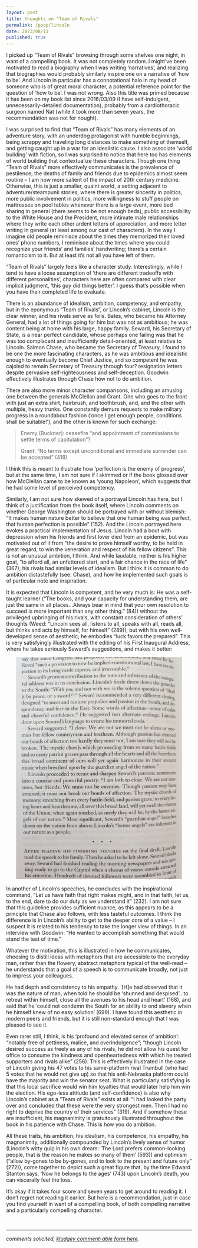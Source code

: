 ```yaml
---
layout: post
title: thoughts on "Team of Rivals"
permalink: /poop/lincoln
date: 2023/08/11
published: true
---
```


I picked up “Team of Rivals” browsing through some shelves one night, in want of a compelling book. It was not completely random. I might’ve been motivated to read a biography when I was writing ‘narratives’, and realizing that biographies would probably similarly inspire one on a narrative of ‘how to be’. And Lincoln in particular has a connotational halo in my head of someone who is of great moral character, a potential reference point for the question of ‘how to be’. I was not wrong. Also this title was primed because it has been on my book list since 2016/03/09 (I have self-indulgent, unnecessarily-detailed documentation), probably from a cardiothoracic surgeon named Nat (while it took more than seven years, the recommendation was not for nought).

I was surprised to find that “Team of Rivals” has many elements of an adventure story, with an underdog protagonist with humble beginnings, being scrappy and traveling long distances to make something of themself, and getting caught up in a war for an idealistic cause. I also associate ‘world building’ with fiction, so I was surprised to notice that here too has elements of world building that contextualize these characters. Though one thing “Team of Rivals” more effectively communicates is the prevalence of pestilence; the deaths of family and friends due to epidemics almost seem routine – I am now more salient of the impact of 20th century medicine. Otherwise, this is just a smaller, quaint world, a setting adjacent to adventure/steampunk stories, where there is greater sincerity in politics, more public involvement in politics, more willingness to stuff people on mattresses on pool tables whenever there is a large event, more bed sharing in general (there seems to be not enough beds), public accessibility to the White House and the President, more intimate male relationships where they write each other ardent letters of appreciation, and more letter writing in general (at least among our cast of characters). In the way I imagine old people reminisce about the times they memorized their loved ones’ phone numbers, I reminisce about the times where you could recognize your friends’ and families’ handwriting; there’s a certain romanticism to it. But at least it’s not all you have left of them. 

“Team of Rivals” largely feels like a character study. Interestingly, while I tend to have a loose assumption of ‘there are different tradeoffs with different personalities’, characters here are often compared with clear implicit judgment, ‘this guy did things better’. I guess that’s possible when you have their completed life to evaluate. 

There is an abundance of idealism, ambition, competency, and empathy, but in the eponymous “Team of Rivals”, or Lincoln’s cabinet, Lincoln is the clear winner, and his rivals serve as foils. Bates, who became his Attorney General, had a lot of things going for him but was not as ambitious; he was content being at home with his large, happy family. Seward, his Secretary of State, is a near perfect candidate, whose perhaps one failing was that he was too complacent and insufficiently detail-oriented, at least relative to Lincoln. Salmon Chase, who became the Secretary of Treasury, I found to be one the more fascinating characters, as he was ambitious and idealistic enough to eventually become Chief Justice, and so competent he was cajoled to remain Secretary of Treasury through four? resignation letters despite pervasive self-righteousness and self-deception. Goodwin effectively illustrates through Chase how not to do ambition.

There are also more minor character comparisons, including an amusing one between the generals McClellan and Grant. One who goes to the front with just an extra shirt, hairbrush, and toothbrush, and, and the other with multiple, heavy trunks. One constantly demurs requests to make military progress in a roundabout fashion (‘once I get enough people, conditions shall be suitable!’), and the other is known for such exchange: 
>Enemy (Buckner): ceasefire “and appointment of commissions to settle terms of capitulation”?
>
>Grant: “No terms except unconditional and immediate surrender can be accepted” (418)

I think this is meant to illustrate how ‘perfection is the enemy of progress’, but at the same time, I am not sure if I skimmed or if the book glossed over how McClellan came to be known as ‘young Napoleon’, which suggests that he had some level of perceived competency. 

Similarly, I am not sure how skewed of a portrayal Lincoln has here, but I think of a justification from the book itself, where Lincoln comments on whether George Washington should be portrayed with or without blemish: “It makes human nature better to believe that one human being was perfect, that human perfection is possible” (152). And the Lincoln portrayed here evokes a practical implementation of Jesus. Lincoln had a bout with depression when his friends and first lover died from an epidemic, but was motivated out of it from “the desire to prove himself worthy, to be held in great regard, to win the veneration and respect of his fellow citizens”. This is not an unusual ambition, I think. And while laudable, neither is his higher goal, “to afford all, an unfettered start, and a fair chance in the race of life” (367); his rivals had similar levels of idealism. But I think it is common to do ambition distastefully (see: Chase), and how he implemented such goals is of particular note and inspiration. 

It is expected that Lincoln is competent, and he very much is: He was a self-taught learner (“The books, and your capacity for understanding them, are just the same in all places…Always bear in mind that your own resolution to succeed is more important than any other thing.” (84)) without the privileged upbringing of his rivals, with constant consideration of others’ thoughts (Weed: “Lincoln sees all, listens to all, speaks with all, reads all, but thinks and acts by himself, for himself” (289)), but with his own well-developed sense of aesthetic; he embodies “luck favors the prepared”. This is very satisfyingly illustrated with the editing of his First Inaugural Address, where he takes seriously Seward’s suggestions, and makes it better:

<center><img src="../documents/lincoln_better_angels.jpg" title="better angels" style='width="400"; height:600px;'/></center>

In another of Lincoln’s speeches, he concludes with the inspirational command, “Let us have faith that right makes might, and in that faith, let us, to the end, dare to do our duty as we understand it” (232). I am not sure that this guideline provides sufficient nuance, as this appears to be a principle that Chase also follows, with less tasteful outcomes. I think the difference is in Lincoln’s ability to get to the deeper core of a value – I suspect it is related to his tendency to take the longer view of things. In an interview with Goodwin: “He wanted to accomplish something that would stand the test of time.”

Whatever the motivation, this is illustrated in how he communicates, choosing to distill ideas with metaphors that are accessible to the everyday man, rather than the flowery, abstract metaphors typical of the well-read – he understands that a goal of a speech is to communicate broadly, not just to impress your colleagues.   

He had depth and consistency to his empathy. ‘[H]e had observed that it was the nature of man, when told he should be ‘shunned and despised’...to retreat within himself, close all the avenues to his head and heart’ (168), and said that he ‘could not condemn the South for an ability to end slavery when he himself knew of no easy solution’ (699). I have found this aesthetic in modern peers and friends, but it is still non-standard enough that I was pleased to see it. 

Even rarer still, I think, is his ‘profound and elevated sense of ambition’: “notably free of pettiness, malice, and overindulgence”; “though Lincoln desired success as freely as any of his rivals, he did not allow his quest for office to consume the kindness and openheartedness with which he treated supporters and rivals alike” (256). This is effectively illustrated in the case of Lincoln giving his 47 votes to his same-platform rival Trumbull (who had 5 votes that he would not give up) so that his anti-Nebraska platform could have the majority and win the senator seat. What is particularly satisfying is that this local sacrifice would win him loyalties that would later help him win the election. His ego-less attitude (and self-confidence) is also why Lincoln’s cabinet as a “Team of Rivals” exists at all: “I had looked the party over and concluded that these were the very strongest men. Then I had no right to deprive the country of their services” (319). And if somehow these are insufficient, his magnanimity is gratuitously illustrated throughout the book in his patience with Chase. This is how you do ambition.

All these traits, his ambition, his idealism, his competence, his empathy, his magnanimity, additionally compounded by Lincoln’s lively sense of humor (Lincoln’s witty quip in his own dream: ‘The Lord prefers common-looking people, that is the reason he makes so many of them’ (593)) and optimism (“allow by-gones to be by-gones, and to look to the present and future only” (272)), come together to depict such a great figure that, by the time Edward Stanton says, ‘Now he belongs to the ages’ (743) upon Lincoln’s death, you can viscerally feel the loss. 

It’s okay if it takes four score and seven years to get around to reading it. I don’t regret not reading it earlier. But here is a recommendation, just in case you find yourself in want of a compelling book, of both compelling narrative and a particularly compelling character. 



&nbsp;
&nbsp;
&nbsp;

---

_comments solicited, [kludgey comment-able form here](https://docs.google.com/document/d/1uQzH2Y-rImId2z7CW8yG0mfgmxVA83dsrCIMzzVirjM/edit?usp=sharing)._
